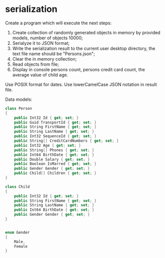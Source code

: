 # serialization
Create a program which will execute the next steps:
1) Create collection of randomly generated objects in memory by provided models, number of objects 10000;
2) Serialyze it to JSON format;
3) Write the serialization result to the current user desktop directory, the text file name should be "Persons.json";
4) Clear the in memory collection;
5) Read objects from file;
6) Display in console persons count, persons credit card count, the average value of child age.

Use POSIX format for dates.
Use lowerCamelCase JSON notation in result file.

Data models:

```csharp
class Person
{
	public Int32 Id { get; set; }
	public Guid TransportId { get; set; }
	public String FirstName { get; set; }
	public String LastName { get; set; }
	public Int32 SequenceId { get; set; }
	public String[] CreditCardNumbers { get; set; }
	public Int32 Age { get; set; }
	public String[] Phones { get; set; }
	public Int64 BirthDate { get; set; }
	public Double Salary { get; set; }
	public Boolean IsMarred { get; set; }
	public Gender Gender { get; set; }
	public Child[] Children { get; set; }	
}
```

```csharp
class Child
{
	public Int32 Id { get; set; }
	public String FirstName { get; set; }
	public String LastName { get; set; }
	public Int64 BirthDate { get; set; }
	public Gender Gender { get; set; }
}
```


```csharp

enum Gender
{
	Male,
	Female
}
```
